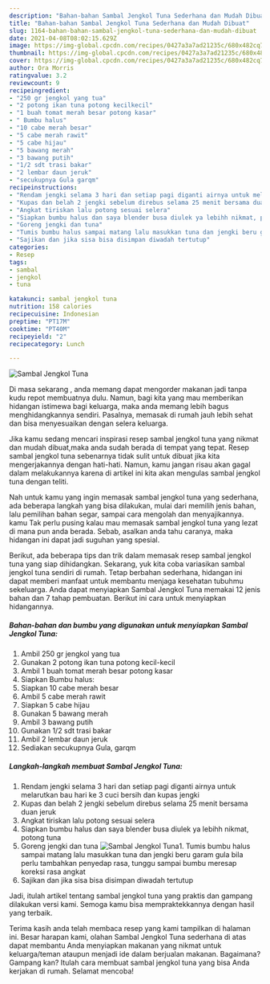 ```yaml
---
description: "Bahan-bahan Sambal Jengkol Tuna Sederhana dan Mudah Dibuat"
title: "Bahan-bahan Sambal Jengkol Tuna Sederhana dan Mudah Dibuat"
slug: 1164-bahan-bahan-sambal-jengkol-tuna-sederhana-dan-mudah-dibuat
date: 2021-04-08T08:02:15.629Z
image: https://img-global.cpcdn.com/recipes/0427a3a7ad21235c/680x482cq70/sambal-jengkol-tuna-foto-resep-utama.jpg
thumbnail: https://img-global.cpcdn.com/recipes/0427a3a7ad21235c/680x482cq70/sambal-jengkol-tuna-foto-resep-utama.jpg
cover: https://img-global.cpcdn.com/recipes/0427a3a7ad21235c/680x482cq70/sambal-jengkol-tuna-foto-resep-utama.jpg
author: Ora Morris
ratingvalue: 3.2
reviewcount: 9
recipeingredient:
- "250 gr jengkol yang tua"
- "2 potong ikan tuna potong kecilkecil"
- "1 buah tomat merah besar potong kasar"
- " Bumbu halus"
- "10 cabe merah besar"
- "5 cabe merah rawit"
- "5 cabe hijau"
- "5 bawang merah"
- "3 bawang putih"
- "1/2 sdt trasi bakar"
- "2 lembar daun jeruk"
- "secukupnya Gula garqm"
recipeinstructions:
- "Rendam jengki selama 3 hari dan setiap pagi diganti airnya untuk melarutkan bau hari ke 3 cuci bersih dan kupas jengki"
- "Kupas dan belah 2 jengki sebelum direbus selama 25 menit bersama duan jeruk"
- "Angkat tiriskan lalu potong sesuai selera"
- "Siapkan bumbu halus dan saya blender busa diulek ya lebihh nikmat, potong tuna"
- "Goreng jengki dan tuna"
- "Tumis bumbu halus sampai matang lalu masukkan tuna dan jengki beru garam gula bila perlu tambahkan penyedap rasa, tunggu sampai bumbu meresap koreksi rasa angkat"
- "Sajikan dan jika sisa bisa disimpan diwadah tertutup"
categories:
- Resep
tags:
- sambal
- jengkol
- tuna

katakunci: sambal jengkol tuna 
nutrition: 158 calories
recipecuisine: Indonesian
preptime: "PT17M"
cooktime: "PT40M"
recipeyield: "2"
recipecategory: Lunch

---
```



![Sambal Jengkol Tuna](https://img-global.cpcdn.com/recipes/0427a3a7ad21235c/680x482cq70/sambal-jengkol-tuna-foto-resep-utama.jpg)

Di masa  sekarang , anda memang dapat mengorder makanan jadi tanpa kudu repot membuatnya dulu. Namun, bagi kita yang mau memberikan hidangan istimewa bagi keluarga, maka anda memang lebih bagus menghidangkannya sendiri. Pasalnya, memasak di rumah jauh lebih sehat dan bisa menyesuaikan dengan selera keluarga.

Jika kamu sedang mencari inspirasi resep sambal jengkol tuna yang nikmat dan mudah dibuat,maka anda sudah berada di tempat yang tepat. Resep sambal jengkol tuna  sebenarnya tidak sulit untuk dibuat jika kita mengerjakannya dengan hati-hati. Namun, kamu jangan risau akan gagal dalam melakukannya 
karena di artikel ini kita akan mengulas sambal jengkol tuna dengan teliti.  



Nah untuk kamu yang ingin memasak sambal jengkol tuna yang sederhana, ada beberapa langkah yang bisa dilakukan, mulai dari memilih jenis bahan, lalu pemilihan bahan segar, sampai cara mengolah dan menyajikannya. kamu Tak perlu pusing kalau mau memasak sambal jengkol tuna yang lezat di mana pun anda berada. Sebab, asalkan anda  tahu caranya, maka hidangan ini dapat jadi suguhan yang spesial.

Berikut, ada beberapa tips dan trik dalam memasak resep sambal jengkol tuna yang siap dihidangkan. Sekarang, yuk kita coba variasikan sambal jengkol tuna sendiri di rumah. Tetap berbahan sederhana, hidangan ini dapat memberi manfaat untuk membantu menjaga kesehatan tubuhmu sekeluarga. Anda dapat menyiapkan Sambal Jengkol Tuna memakai 12 jenis bahan dan 7 tahap pembuatan. Berikut ini cara untuk menyiapkan hidangannya.

<!--inarticleads1-->

##### Bahan-bahan dan bumbu yang digunakan untuk menyiapkan Sambal Jengkol Tuna:

1. Ambil 250 gr jengkol yang tua
1. Gunakan 2 potong ikan tuna potong kecil-kecil
1. Ambil 1 buah tomat merah besar potong kasar
1. Siapkan  Bumbu halus:
1. Siapkan 10 cabe merah besar
1. Ambil 5 cabe merah rawit
1. Siapkan 5 cabe hijau
1. Gunakan 5 bawang merah
1. Ambil 3 bawang putih
1. Gunakan 1/2 sdt trasi bakar
1. Ambil 2 lembar daun jeruk
1. Sediakan secukupnya Gula, garqm




<!--inarticleads2-->

##### Langkah-langkah membuat Sambal Jengkol Tuna:

1. Rendam jengki selama 3 hari dan setiap pagi diganti airnya untuk melarutkan bau hari ke 3 cuci bersih dan kupas jengki
1. Kupas dan belah 2 jengki sebelum direbus selama 25 menit bersama duan jeruk
1. Angkat tiriskan lalu potong sesuai selera
1. Siapkan bumbu halus dan saya blender busa diulek ya lebihh nikmat, potong tuna
1. Goreng jengki dan tuna
<img src="//assets-global.cpcdn.com/assets/icons/button_play-2c75c40dde080a61004c1f40b05d8f140eaff45d7e9e6481dc71c63d2e7c4909.png" alt="Sambal Jengkol Tuna">1. Tumis bumbu halus sampai matang lalu masukkan tuna dan jengki beru garam gula bila perlu tambahkan penyedap rasa, tunggu sampai bumbu meresap koreksi rasa angkat
1. Sajikan dan jika sisa bisa disimpan diwadah tertutup




Jadi, itulah artikel tentang  sambal jengkol tuna  yang praktis dan gampang dilakukan versi kami. Semoga kamu bisa mempraktekkannya dengan hasil yang terbaik. 

Terima kasih anda telah membaca resep yang kami tampilkan di halaman ini. Besar harapan kami, olahan  Sambal Jengkol Tuna sederhana di atas dapat membantu Anda menyiapkan makanan yang nikmat untuk keluarga/teman ataupun menjadi ide dalam berjualan makanan. Bagaimana? Gampang kan? Itulah cara membuat sambal jengkol tuna yang bisa Anda kerjakan di rumah. Selamat mencoba!

